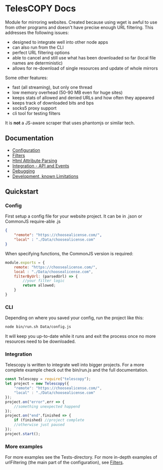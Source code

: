 # TelesCOPY Docs

Module for mirroring websites. Created because using wget is awful to use from other programs and doesn't have precise enough URL filtering. This addresses the following issues:

* designed to integrate well into other node apps
* can also run from the CLI
* perfect URL filtering options
* able to cancel and still use what has been downloaded so far (local file names are deterministic)
* allows for re-download of single resources and update of whole mirrors

Some other features:

* fast (all streaming), but only one thread
* low memory overhead (50-90 MB even for huge sites)
* keeps stats of allowed and denied URLs and how often they appeared
* keeps track of downloaded bits and bps
* socks5 proxy support
* cli tool for testing filters

It is **not** a JS-aware scraper that uses phantomjs or similar tech.

## Documentation

 * [Configuration](config.md)
 * [Filters](filters.md)
 * [Html Attribute Parsing](html.md)
 * [Integration - API and Events](integration.md)
 * [Debugging](debugging.md)
 * [Development, known Limitations](todo.md)

## Quickstart

### Config

First setup a config file for your website project. It can be in .json or CommonJS require-able .js

```json
{
	"remote": "https://choosealicense.com/",
	"local" : "./Data/choosealicense.com"
}
```

When specifying functions, the CommonJS version is required:

```js
module.exports = {
	remote: "https://choosealicense.com/",
	local : "./Data/choosealicense.com",
	filterByUrl: (parsedUrl) => {
		//your filter logic
		return allowed;
	}
}
```

### CLI

Depending on where you saved your config, run the project like this:

```sh
node bin/run.sh Data/config.js
```

It will keep you up-to-date while it runs and exit the process once no more resources need to be downloaded.

### Integration

Telescopy is written to integrate well into bigger projects. For a more complete example check out the bin/run.js and the full documentation.

```js
const Telescopy = require("telescopy");
let project = new Telescopy({
	"remote": "https://choosealicense.com/",
	"local" : "./Data/choosealicense.com"
});
project.on("error",err => {
	//something unexpected happend
});
project.on("end",finished => {
	if (finished) //project complete
	//otherwise just paused
});
project.start();
```

### More examples

For more examples see the Tests-directory. For more in-depth examples of urlFiltering (the main part of the configuration), see [Filters](./filter.md).
